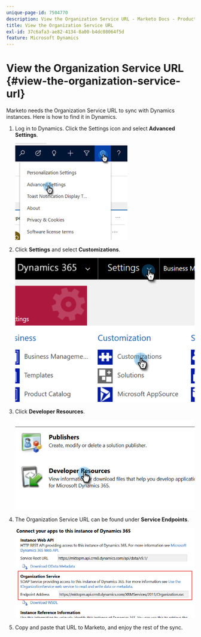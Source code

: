 ```yaml
---
unique-page-id: 7504770
description: View the Organization Service URL - Marketo Docs - Product Documentation
title: View the Organization Service URL
exl-id: 37c6afa3-ae82-4134-8a00-b4dc08064f5d
feature: Microsoft Dynamics
---
```

# View the Organization Service URL {#view-the-organization-service-url}

Marketo needs the Organization Service URL to sync with Dynamics instances. Here is how to find it in Dynamics.

1. Log in to Dynamics. Click the Settings icon and select **Advanced Settings**.

   ![](assets/one.png)

1. Click **Settings** and select **Customizations**.

   ![](assets/two.png)

1. Click **Developer Resources**.

   ![](assets/three.png)

1. The Organization Service URL can be found under **Service Endpoints**.

   ![](assets/four.png)

1. Copy and paste that URL to Marketo, and enjoy the rest of the sync.
